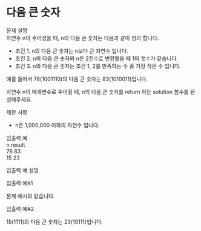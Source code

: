 # 다음 큰 숫자

문제 설명  
자연수 n이 주어졌을 때, n의 다음 큰 숫자는 다음과 같이 정의 합니다.
- 조건 1. n의 다음 큰 숫자는 n보다 큰 자연수 입니다.
- 조건 2. n의 다음 큰 숫자와 n은 2진수로 변환했을 때 1의 갯수가 같습니다.
- 조건 3. n의 다음 큰 숫자는 조건 1, 2를 만족하는 수 중 가장 작은 수 입니다.  

예를 들어서 78(1001110)의 다음 큰 숫자는 83(1010011)입니다.

자연수 n이 매개변수로 주어질 때, n의 다음 큰 숫자를 return 하는 solution 함수를 완성해주세요.

제한 사항
- n은 1,000,000 이하의 자연수 입니다.

입출력 예  
n	result  
78	83  
15	23  

입출력 예 설명

입출력 예#1

문제 예시와 같습니다.

입출력 예#2

15(1111)의 다음 큰 숫자는 23(10111)입니다.